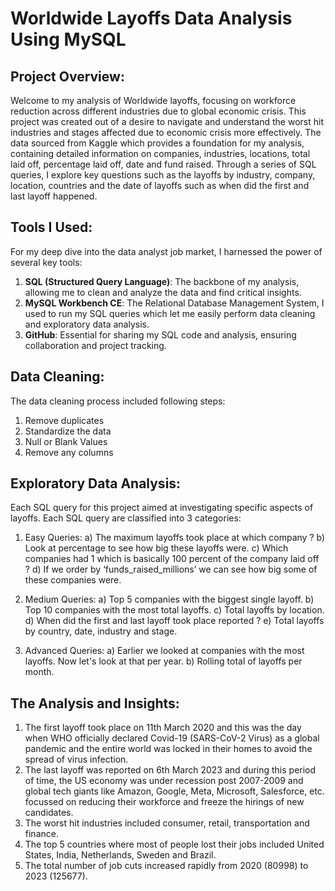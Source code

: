 # Worldwide Layoffs Data Analysis Using MySQL
## Project Overview:
Welcome to my analysis of Worldwide layoffs, focusing on workforce reduction across different industries due to global economic crisis. This project was created out of a desire to navigate and understand the worst hit industries and stages affected due to economic crisis more effectively. The data sourced from Kaggle which provides a foundation for my analysis, containing detailed information on companies, industries, locations, total laid off, percentage laid off, date and fund raised. Through a series of SQL queries, I explore key questions such as the layoffs by industry, company, location, countries and the date of layoffs such as when did the first and last layoff happened.

## Tools I Used:
For my deep dive into the data analyst job market, I harnessed the power of several key tools:
1) **SQL (Structured Query Language)**: The backbone of my analysis, allowing me to clean and analyze the data and find critical insights. 
2) **MySQL Workbench CE**: The Relational Database Management System, I used to run my SQL queries which let me easily perform data cleaning and exploratory data analysis.
3) **GitHub**: Essential for sharing my SQL code and analysis, ensuring collaboration and project tracking.

## Data Cleaning:
The data cleaning process included following steps:
1) Remove duplicates
2) Standardize the data
3) Null or Blank Values
4) Remove any columns

## Exploratory Data Analysis:
Each SQL query for this project aimed at investigating specific aspects of layoffs. Each SQL query are classified into 3 categories:
1) Easy Queries:
a) The maximum layoffs took place at which company ?
b) Look at percentage to see how big these layoffs were.
c) Which companies had 1 which is basically 100 percent of the company laid off ?
d) If we order by ‘funds_raised_millions’ we can see how big some of these companies were.

2) Medium Queries:
a) Top 5 companies with the biggest single layoff.
b) Top 10 companies with the most total layoffs.
c) Total layoffs by location.
d) When did the first and last layoff took place reported ?
e) Total layoffs by country, date, industry and stage.

3) Advanced Queries:
a) Earlier we looked at companies with the most layoffs. Now let's look at that per year.
b) Rolling total of layoffs per month.

## The Analysis and Insights:
1) The first layoff took place on 11th March 2020 and this was the day when WHO officially declared Covid-19 (SARS-CoV-2 Virus) as a global pandemic and the entire world was locked in their homes to avoid the spread of virus infection.
2) The last layoff was reported on 6th March 2023 and during this period of time, the US economy was under recession post 2007-2009 and global tech giants like Amazon, Google, Meta, Microsoft, Salesforce, etc. focussed on reducing their workforce and freeze the hirings of new candidates.
3) The worst hit industries included consumer, retail, transportation and finance.
4) The top 5 countries where most of people lost their jobs included United States, India, Netherlands, Sweden and Brazil.
5) The total number of job cuts increased rapidly from 2020 (80998) to 2023 (125677).
